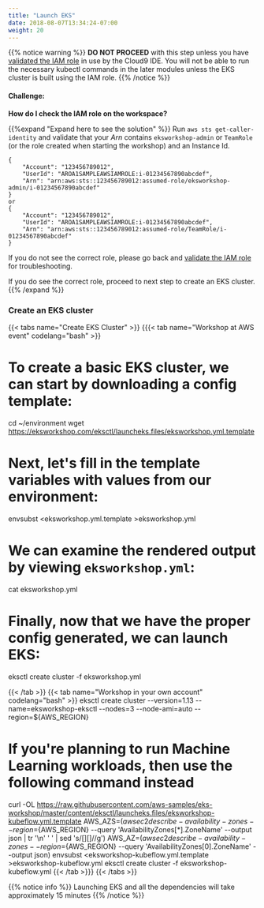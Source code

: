 ```yaml
---
title: "Launch EKS"
date: 2018-08-07T13:34:24-07:00
weight: 20
---
```



{{% notice warning %}}
**DO NOT PROCEED** with this step unless you have [validated the IAM role](/prerequisites/workspaceiam/#validate-the-iam-role) in use by the Cloud9 IDE. You will not be able to run the necessary kubectl commands in the later modules unless the EKS cluster is built using the IAM role.
{{% /notice %}}

#### Challenge:
**How do I check the IAM role on the workspace?**

{{%expand "Expand here to see the solution" %}}
Run `aws sts get-caller-identity` and validate that your _Arn_ contains `eksworkshop-admin` or `TeamRole`
(or the role created when starting the workshop) and an Instance Id.

```output
{
    "Account": "123456789012",
    "UserId": "AROA1SAMPLEAWSIAMROLE:i-01234567890abcdef",
    "Arn": "arn:aws:sts::123456789012:assumed-role/eksworkshop-admin/i-01234567890abcdef"
}
or
{
    "Account": "123456789012",
    "UserId": "AROA1SAMPLEAWSIAMROLE:i-01234567890abcdef",
    "Arn": "arn:aws:sts::123456789012:assumed-role/TeamRole/i-01234567890abcdef"
}
```

If you do not see the correct role, please go back and [validate the IAM role](/prerequisites/workspaceiam/#validate-the-iam-role) for troubleshooting.

If you do see the correct role, proceed to next step to create an EKS cluster.
{{% /expand %}}

### Create an EKS cluster
{{< tabs name="Create EKS Cluster" >}}
{{{< tab name="Workshop at AWS event" codelang="bash" >}}
# To create a basic EKS cluster, we can start by downloading a config template:
cd ~/environment
wget https://eksworkshop.com/eksctl/launcheks.files/eksworkshop.yml.template

# Next, let's fill in the template variables with values from our environment:
envsubst <eksworkshop.yml.template >eksworkshop.yml

# We can examine the rendered output by viewing `eksworkshop.yml`:
cat eksworkshop.yml

# Finally, now that we have the proper config generated, we can launch EKS:
eksctl create cluster -f eksworkshop.yml

{{< /tab >}}
{{< tab name="Workshop in your own account" codelang="bash" >}}
eksctl create cluster --version=1.13 --name=eksworkshop-eksctl --nodes=3 --node-ami=auto --region=${AWS_REGION}

# If you're planning to run Machine Learning workloads, then use the following command instead
curl -OL https://raw.githubusercontent.com/aws-samples/eks-workshop/master/content/eksctl/launcheks.files/eksworkshop-kubeflow.yml.template
AWS_AZS=$(aws ec2 describe-availability-zones --region=${AWS_REGION} --query 'AvailabilityZones[*].ZoneName' --output json | tr '\n' ' ' | sed 's/[][]//g')
AWS_AZ=$(aws ec2 describe-availability-zones --region=${AWS_REGION} --query 'AvailabilityZones[0].ZoneName' --output json)
envsubst <eksworkshop-kubeflow.yml.template >eksworkshop-kubeflow.yml
eksctl create cluster -f eksworkshop-kubeflow.yml
{{< /tab >}}}
{{< /tabs >}}

{{% notice info %}}
Launching EKS and all the dependencies will take approximately 15 minutes
{{% /notice %}}
